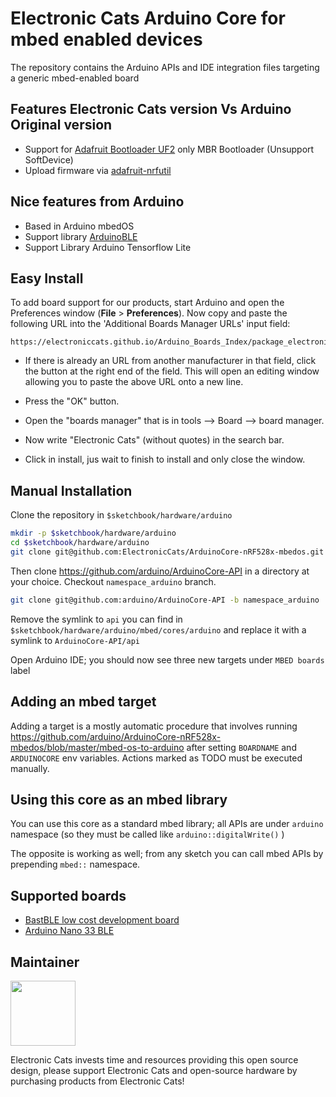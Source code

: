 # Electronic Cats Arduino Core for mbed enabled devices

The repository contains the Arduino APIs and IDE integration files targeting a generic mbed-enabled board

## Features Electronic Cats version Vs Arduino Original version

- Support for [Adafruit Bootloader UF2](https://github.com/adafruit/Adafruit_nRF52_Bootloader) only MBR Bootloader (Unsupport SoftDevice)
- Upload firmware via [adafruit-nrfutil](https://github.com/adafruit/Adafruit_nRF52_nrfutil)

## Nice features from Arduino

- Based in Arduino mbedOS
- Support library [ArduinoBLE](https://github.com/arduino-libraries/ArduinoBLE)
- Support Library Arduino Tensorflow Lite

##  Easy Install

To add board support for our products, start Arduino and open the Preferences window (**File** > **Preferences**). Now copy and paste the following URL into the 'Additional Boards Manager URLs' input field:

	https://electroniccats.github.io/Arduino_Boards_Index/package_electroniccats_index.json


- If there is already an URL from another manufacturer in that field, click the button at the right end of the field. This will open an editing window allowing you to paste the above URL onto a new line.

- Press the "OK" button.
- Open the "boards manager" that is in tools --> Board --> board manager.
- Now write "Electronic Cats" (without quotes) in the search bar.
- Click in install, jus wait to finish to install and only close the window. 

## Manual Installation

Clone the repository in `$sketchbook/hardware/arduino`

```bash
mkdir -p $sketchbook/hardware/arduino
cd $sketchbook/hardware/arduino
git clone git@github.com:ElectronicCats/ArduinoCore-nRF528x-mbedos.git mbed
```

Then clone https://github.com/arduino/ArduinoCore-API in a directory at your choice. Checkout `namespace_arduino` branch.

```bash
git clone git@github.com:arduino/ArduinoCore-API -b namespace_arduino
```

Remove the symlink to `api` you can find in  `$sketchbook/hardware/arduino/mbed/cores/arduino` and replace it with a symlink to `ArduinoCore-API/api`

Open Arduino IDE; you should now see three new targets under `MBED boards` label

## Adding an mbed target

Adding a target is a mostly automatic procedure that involves running https://github.com/arduino/ArduinoCore-nRF528x-mbedos/blob/master/mbed-os-to-arduino after setting `BOARDNAME` and `ARDUINOCORE` env variables.
Actions marked as TODO must be executed manually.

## Using this core as an mbed library

You can use this core as a standard mbed library; all APIs are under `arduino` namespace (so they must be called like `arduino::digitalWrite()` )

The opposite is working as well; from any sketch you can call mbed APIs by prepending `mbed::` namespace.

## Supported boards

 * [BastBLE low cost development board](https://www.aliexpress.com/item/NRF52832-high-cost-development-board-gold-core-board/32725601299.html)
 * [Arduino Nano 33 BLE ](https://github.com/redbear/nRF5x#blend-2)
 

## Maintainer
<a href="https://github.com/sponsors/ElectronicCats">
  <img src="https://electroniccats.com/wp-content/uploads/2020/07/Badge_GHS.png" height="104" />
</a>

Electronic Cats invests time and resources providing this open source design, please support Electronic Cats and open-source hardware by purchasing products from Electronic Cats!

